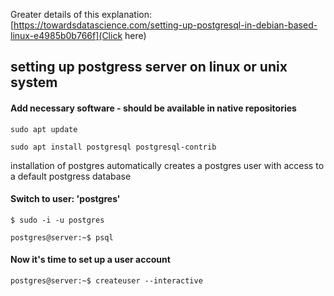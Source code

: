 Greater details of this explanation:
[https://towardsdatascience.com/setting-up-postgresql-in-debian-based-linux-e4985b0b766f](Click here)



## setting up postgress server on linux or unix system


#### Add necessary software - should be available in native repositories
```
sudo apt update

sudo apt install postgresql postgresql-contrib

```

installation of postgres automatically creates a postgres user with access to a default postgress database

#### Switch to user: 'postgres'
```
$ sudo -i -u postgres

postgres@server:~$ psql

```

#### Now it's time to set up a user account

```
postgres@server:~$ createuser --interactive
```











